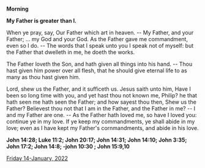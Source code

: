 **Morning**

**My Father is greater than I.**
 
When ye pray, say, Our Father which art in heaven. -- My Father, and your Father; ... my God and your God. As the Father gave me commandment, even so I do. -- The words that I speak unto you I speak not of myself: but the Father that dwelleth in me, he doeth the works.
 
The Father loveth the Son, and hath given all things into his hand. -- Thou hast given him power over all flesh, that he should give eternal life to as many as thou hast given him.
 
Lord, shew us the Father, and it sufficeth us. Jesus saith unto him, Have I been so long time with you, and yet hast thou not known me, Philip? he that hath seen me hath seen the Father; and how sayest thou then, Shew us the Father? Believest thou not that I am in the Father, and the Father in me? -- I and my Father are one. -- As the Father hath loved me, so have I loved you: continue ye in my love. If ye keep my commandments, ye shall abide in my love; even as I have kept my Father's cornmandments, and abide in his love.  

**John 14:28; Luke 11:2; John 20:17; John 14:31; John 14:10; John 3:35; John 17:2; John 14:8; -john 10:30 ; John 15:9,10**

[Friday 14-January, 2022](https://t.me/daily_light)
